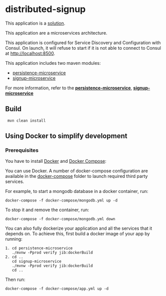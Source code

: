 # distributed-signup

This application is a [solution](Distributed_Signup.pdf).

This application are a microservices architecture.

This application is configured for Service Discovery and Configuration with Consul. On launch, it will refuse to start if it is not able to connect to Consul at [http://localhost:8500](http://localhost:8500).

This application includes two maven modules:

 - [persistence-microservice](persistence-microservice)  
 - [signup-microservice](signup-microservice)
 
 For more information, refer to the **[persistence-microservice](persistence-microservice/README.md)**,  **[signup-microservice](signup-microservice/README.md)**
## Build
  
     mvn clean install
  

## Using Docker to simplify development

###  Prerequisites

You have to install [Docker](https://docs.docker.com/) and [Docker Compose](https://docs.docker.com/compose/install/):

You can use Docker. A number of docker-compose configuration are available in the [docker-compose](docker-compose) folder to launch required third party services.

For example, to start a mongodb database in a docker container, run:

    docker-compose -f docker-compose/mongodb.yml up -d

To stop it and remove the container, run:

    docker-compose -f docker-compose/mongodb.yml down

You can also fully dockerize your application and all the services that it depends on.
To achieve this, first build a docker image of your app by running:

    1. cd persistence-microservice
       ./mvnw -Pprod verify jib:dockerBuild
    2. cd ..
       cd signup-microservice
       ./mvnw -Pprod verify jib:dockerBuild
       cd ..

Then run:

    docker-compose -f docker-compose/app.yml up -d